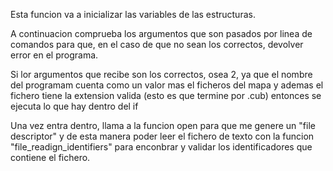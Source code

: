Esta funcion va a inicializar las variables de las estructuras.

A continuacion comprueba los argumentos que son pasados por linea de comandos para que, en el caso de que no sean los correctos, devolver error en el programa.

Si lor argumentos que recibe son los correctos, osea 2, ya que el nombre del programam cuenta como un valor mas el ficheros del mapa y ademas el fichero tiene la extension valida (esto es que termine por .cub) entonces se ejecuta lo que hay dentro del if

Una vez entra dentro, llama a la funcion open para que me genere un "file descriptor" y de esta manera poder leer el fichero de texto con la funcion "file_readign_identifiers" para enconbrar y validar los identificadores que contiene el fichero.
